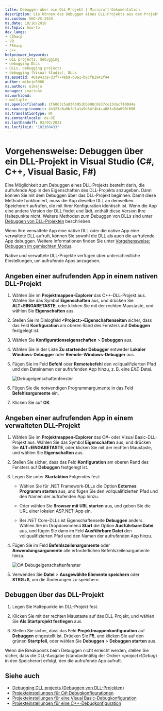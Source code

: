 ```yaml
---
title: Debuggen über ein DLL-Projekt | Microsoft-Dokumentation
description: Sie können das Debuggen eines DLL-Projekts aus dem Projekt selbst starten, indem Sie die aufrufenden App in den Projekteigenschaften angeben. In diesem Artikel finden Sie weitere Details.
ms.custom: SEO-VS-2020
ms.date: 10/10/2018
ms.topic: how-to
dev_langs:
- CSharp
- VB
- FSharp
- C++
helpviewer_keywords:
- DLL projects, debugging
- debugging DLLs
- DLLs, debugging projects
- debugging [Visual Studio], DLLs
ms.assetid: 40a94339-d3f7-4ab9-b8a1-b8cf82942f44
author: mikejo5000
ms.author: mikejo
manager: jmartens
ms.workload:
- multiple
ms.openlocfilehash: 1f6063c5a0343951bb098c6937ce13dac7100d4a
ms.sourcegitcommit: 4b323a8a8bfd1a1a9e84f4b4ca88fa8da690f656
ms.translationtype: HT
ms.contentlocale: de-DE
ms.lasthandoff: 03/05/2021
ms.locfileid: "102160433"
---
```

# <a name="how-to-debug-from-a-dll-project-in-visual-studio-c-c-visual-basic-f"></a>Vorgehensweise: Debuggen über ein DLL-Projekt in Visual Studio (C#, C++, Visual Basic, F#)

Eine Möglichkeit zum Debuggen eines DLL-Projekts besteht darin, die aufrufende App in den Eigenschaften des DLL-Projekts anzugeben. Dann können Sie mit dem Debuggen über das DLL-Projekt beginnen. Damit diese Methode funktioniert, muss die App dieselbe DLL an demselben Speicherort aufrufen, die mit Ihrer Konfiguration identisch ist. Wenn die App eine andere Version der DLL findet und lädt, enthält diese Version Ihre Haltepunkte nicht. Weitere Methoden zum Debuggen von DLLs sind unter [Debuggen von DLL-Projekten](../debugger/debugging-dll-projects.md) beschrieben.

Wenn Ihre verwaltete App eine native DLL oder die native App eine verwaltete DLL aufruft, können Sie sowohl die DLL als auch die aufrufende App debuggen. Weitere Informationen finden Sie unter [Vorgehensweise: Debuggen im gemischten Modus](../debugger/how-to-debug-in-mixed-mode.md).

Native und verwaltete DLL-Projekte verfügen über unterschiedliche Einstellungen, um aufrufende Apps anzugeben.

## <a name="specify-a-calling-app-in-a-native-dll-project"></a>Angeben einer aufrufenden App in einem nativen DLL-Projekt

1. Wählen Sie im **Projektmappen-Explorer** das C++-DLL-Projekt aus. Wählen Sie das Symbol **Eigenschaften** aus, und drücken Sie **ALT**+**EINGABETASTE**, oder klicken Sie mit der rechten Maustaste, und wählen Sie **Eigenschaften** aus.

1. Stellen Sie im Dialogfeld **\<Project>-Eigenschaftenseiten** sicher, dass das Feld **Konfiguration** am oberen Rand des Fensters auf **Debuggen** festgelegt ist.

1. Wählen Sie **Konfigurationseigenschaften** > **Debuggen** aus.

1. Wählen Sie in der Liste **Zu startender Debugger** entweder **Lokaler Windows-Debugger** oder **Remote-Windows-Debugger** aus.

1. Fügen Sie im Feld **Befehl** oder **Remotebefehl** den vollqualifizierten Pfad und den Dateinamen der aufrufenden App hinzu, z. B. eine *EXE*-Datei.

   ![Debugeigenschaftenfenster](../debugger/media/dbg-debugging-properties-dll.png "Debugeigenschaftenfenster")

1. Fügen Sie die notwendigen Programmargumente in das Feld **Befehlsargumente** ein.

1. Klicken Sie auf **OK**.

## <a name="specify-a-calling-app-in-a-managed-dll-project"></a>Angeben einer aufrufenden App in einem verwalteten DLL-Projekt

1. Wählen Sie im **Projektmappen-Explorer** das C#- oder Visual Basic-DLL-Projekt aus. Wählen Sie das Symbol **Eigenschaften** aus, und drücken Sie **ALT**+**EINGABETASTE**, oder klicken Sie mit der rechten Maustaste, und wählen Sie **Eigenschaften** aus.

1. Stellen Sie sicher, dass das Feld **Konfiguration** am oberen Rand des Fensters auf **Debuggen** festgelegt ist.

1. Legen Sie unter **Startaktion** Folgendes fest:

   - Wählen Sie für .NET Framework-DLLs die Option **Externes Programm starten** aus, und fügen Sie den vollqualifizierten Pfad und den Namen der aufrufenden App hinzu.

   - Oder wählen Sie **Browser mit URL starten** aus, und geben Sie die URL einer lokalen ASP.NET-App ein.

   - Bei .NET Core-DLLs ist Eigenschaftenseite **Debuggen** anders. Wählen Sie im Dropdownmenü **Start** die Option **Ausführbare Datei** aus, und fügen Sie dann im Feld **Ausführbare Datei** den vollqualifizierten Pfad und den Namen der aufrufenden App hinzu.

1. Fügen Sie im Feld **Befehlszeilenargumente** oder **Anwendungsargumente** alle erforderlichen Befehlszeilenargumente hinzu.

   ![C#-Debugeigenschaftenfenster](../debugger/media/dbg-debugging-properties-dll-csharp.png "C#-Debugeigenschaftenfenster")

1. Verwenden Sie **Datei** > **Ausgewählte Elemente speichern** oder **STRG**+**S**, um die Änderungen zu speichern.

## <a name="debug-from-the-dll-project"></a>Debuggen über das DLL-Projekt

1. Legen Sie Haltepunkte im DLL-Projekt fest.

1. Klicken Sie mit der rechten Maustaste auf das DLL-Projekt, und wählen Sie **Als Startprojekt festlegen** aus.

1. Stellen Sie sicher, dass das Feld **Projektmappenkonfiguration** auf **Debuggen** eingestellt ist. Drücken Sie **F5**, und klicken Sie auf den grünen **Startpfeil**, oder wählen Sie **Debuggen** > **Debuggen starten** aus.

Wenn die Breakpoints beim Debuggen nicht erreicht werden, stellen Sie sicher, dass die DLL-Ausgabe (standardmäßig der Ordner *\<project>\Debug*) in den Speicherort erfolgt, den die aufrufende App aufruft.

## <a name="see-also"></a>Siehe auch
- [Debugging DLL projects (Debuggen von DLL-Projekten)](../debugger/debugging-dll-projects.md)
- [Projekteinstellungen für C#-Debugkonfigurationen](../debugger/project-settings-for-csharp-debug-configurations.md)
- [Projekteinstellungen für eine Visual Basic-Debugkonfiguration](../debugger/project-settings-for-a-visual-basic-debug-configuration.md)
- [Projekteinstellungen für eine C++-Debugkonfiguration](../debugger/project-settings-for-a-cpp-debug-configuration.md)
